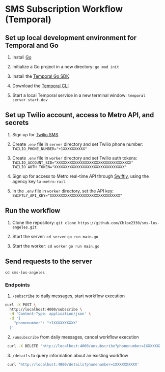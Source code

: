 # SMS Subscription Workflow (Temporal) 

## Set up local development environment for Temporal and Go 

1. Install [Go](https://go.dev/doc/install)

2. Initialize a Go project in a new directory: `go mod init`

3. Install the [Temporal Go SDK](https://github.com/temporalio/sdk-go)

4. Download the [Temporal CLI](https://learn.temporal.io/getting_started/go/dev_environment/#set-up-a-local-temporal-service-for-development-with-temporal-cli) 

5. Start a local Temporal service in a new terminal window: `temporal server start-dev`

## Set up Twilio account, access to Metro API, and secrets 

1. Sign up for [Twilio SMS](https://www.twilio.com/en-us/messaging/channels/sms)

2. Create `.env` file in `server` directory and set Twilio phone number: `TWILIO_PHONE_NUMBER="+1XXXXXXXXXX"`

3. Create `.env` file in `worker` directory and set Twilio auth tokens: `TWILIO_ACCOUNT_SID="XXXXXXXXXXXXXXXXXXXXXXXXXXXXXXXXXX"` `TWILIO_AUTH_TOKEN="XXXXXXXXXXXXXXXXXXXXXXXXXXXXXXXX"`

4. Sign up for access to Metro real-time API through [Swiftly](https://docs.google.com/forms/d/e/1FAIpQLScy9Jye91QPSTS3WVEU-13es0A1rT9Ep5JhAmXUZEiop7fmIw/viewform), using the agency key `la-metro-rail`.

5. In the `.env` file in `worker` directory, set the API key: `SWIFTLY_API_KEY="XXXXXXXXXXXXXXXXXXXXXXXXXXXXXXXX"`

## Run the workflow 

1. Clone the repository: `git clone https://github.com/Chloe2330/sms-los-angeles.git`

2. Start the server: `cd server` `go run main.go`

3. Start the worker: `cd worker` `go run main.go`

## Send requests to the server

`cd sms-los-angeles`
### Endpoints 

1. `/subscribe` to daily messages, start workflow execution
```bash
curl -X POST \
  http://localhost:4000/subscribe \
  -H 'Content-Type: application/json' \
  -d '{
    "phonenumber": "+1XXXXXXXXXX"
  }'
```

2. `/unsubscribe` from daily messages, cancel workflow execution
```bash
 curl -X DELETE 'http://localhost:4000/unsubscribe?phonenumber=1XXXXXXXXXX'
```

3. `/details` to query information about an existing workflow
```bash
 curl 'http://localhost:4000/details?phonenumber=1XXXXXXXXXX'
```